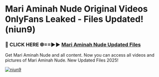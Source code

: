 # Mari Aminah Nude Original Videos 0nlyFans Leaked - Files Updated! (niun9)

<h3>🔴 CLICK HERE 🌐==►► <a href="https://tinyurl.com/5h6xmrr3" rel="nofollow">Mari Aminah Nude Updated Files</a></h3>

Get Mari Aminah Nude and all content. Now you can access all videos and pictures of Mari Aminah Nude. New Updated Files 2025!

[![niun9](https://i.imgur.com/KVD873Z.gif)](https://tinyurl.com/5h6xmrr3)
